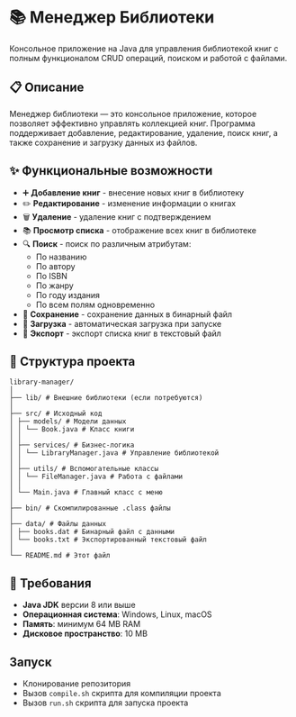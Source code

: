 # 📚 Менеджер Библиотеки

Консольное приложение на Java для управления библиотекой книг с полным функционалом CRUD операций, поиском и работой с файлами.

## 📋 Описание

Менеджер библиотеки — это консольное приложение, которое позволяет эффективно управлять коллекцией книг. Программа поддерживает добавление, редактирование, удаление, поиск книг, а также сохранение и загрузку данных из файлов.

## ✨ Функциональные возможности

- ➕ **Добавление книг** - внесение новых книг в библиотеку
- ✏️ **Редактирование** - изменение информации о книгах
- 🗑️ **Удаление** - удаление книг с подтверждением
- 📚 **Просмотр списка** - отображение всех книг в библиотеке
- 🔍 **Поиск** - поиск по различным атрибутам:
  - По названию
  - По автору
  - По ISBN
  - По жанру
  - По году издания
  - По всем полям одновременно
- 💾 **Сохранение** - сохранение данных в бинарный файл
- 📂 **Загрузка** - автоматическая загрузка при запуске
- 📄 **Экспорт** - экспорт списка книг в текстовый файл

## 📁 Структура проекта

```
library-manager/
│
├── lib/ # Внешние библиотеки (если потребуются)
│
├── src/ # Исходный код
│ ├── models/ # Модели данных
│ │ └── Book.java # Класс книги
│ │
│ ├── services/ # Бизнес-логика
│ │ └── LibraryManager.java # Управление библиотекой
│ │
│ ├── utils/ # Вспомогательные классы
│ │ └── FileManager.java # Работа с файлами
│ │
│ └── Main.java # Главный класс с меню
│
├── bin/ # Скомпилированные .class файлы
│
├── data/ # Файлы данных
│ ├── books.dat # Бинарный файл с данными
│ └── books.txt # Экспортированный текстовый файл
│
└── README.md # Этот файл
```

## 🔧 Требования

- **Java JDK** версии 8 или выше
- **Операционная система**: Windows, Linux, macOS
- **Память**: минимум 64 MB RAM
- **Дисковое пространство**: 10 MB

## Запуск

- Клонирование репозитория
- Вызов `compile.sh` скрипта для компиляции проекта
- Вызов `run.sh` скрипта для запуска проекта
